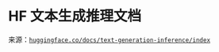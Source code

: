 # HF 文本生成推理文档

来源：[`huggingface.co/docs/text-generation-inference/index`](https://huggingface.co/docs/text-generation-inference/index)
